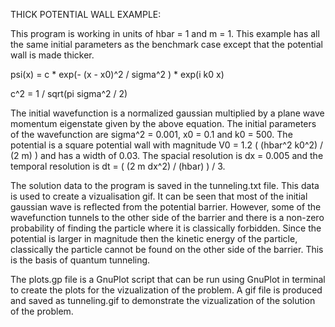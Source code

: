 THICK POTENTIAL WALL EXAMPLE:

 This program is working in units of hbar = 1 and m = 1. This example has all the same initial parameters as the benchmark case except that the potential wall is made thicker.

 psi(x) = c * exp(- (x - x0)^2 / sigma^2 ) * exp(i k0 x)

 c^2 = 1 / sqrt(pi sigma^2 / 2) 

 The initial wavefunction is a normalized gaussian multiplied by a plane wave momentum eigenstate given by the above equation. The initial parameters of the wavefunction are sigma^2 = 0.001, x0 = 0.1 and k0 = 500. The potential is a square potential wall with magnitude V0 = 1.2 ( (hbar^2 k0^2) / (2 m) ) and has a width of 0.03. The spacial resolution is dx = 0.005 and the temporal resolution is dt = ( (2 m dx^2) / (hbar) ) / 3. 

 The solution data to the program is saved in the tunneling.txt file. This data is used to create a vizualisation gif. It can be seen that most of the initial gaussian wave is reflected from the potential barrier. However, some of the wavefunction tunnels to the other side of the barrier and there is a non-zero probability of finding the particle where it is classically forbidden. Since the potential is larger in magnitude then the kinetic energy of the particle, classically the particle cannot be found on the other side of the barrier. This is the basis of quantum tunneling.

 The plots.gp file is a GnuPlot script that can be run using GnuPlot in terminal to create the plots for the vizualization of the problem. A gif file is produced and saved as tunneling.gif to demonstrate the vizualization of the solution of the problem. 
